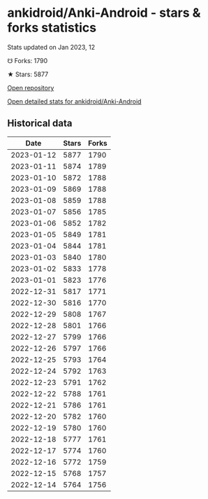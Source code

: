 # ankidroid/Anki-Android - stars & forks statistics

Stats updated on Jan 2023, 12

☋ Forks: 1790

★ Stars: 5877

[Open repository](https://github.com/ankidroid/Anki-Android)

[Open detailed stats for ankidroid/Anki-Android](https://reviewgithub.com/rep/ankidroid/Anki-Android)

## Historical data
| Date | Stars | Forks |
|------|-------|-------|
| 2023-01-12 | 5877 | 1790 | 
| 2023-01-11 | 5874 | 1789 | 
| 2023-01-10 | 5872 | 1788 | 
| 2023-01-09 | 5869 | 1788 | 
| 2023-01-08 | 5859 | 1788 | 
| 2023-01-07 | 5856 | 1785 | 
| 2023-01-06 | 5852 | 1782 | 
| 2023-01-05 | 5849 | 1781 | 
| 2023-01-04 | 5844 | 1781 | 
| 2023-01-03 | 5840 | 1780 | 
| 2023-01-02 | 5833 | 1778 | 
| 2023-01-01 | 5823 | 1776 | 
| 2022-12-31 | 5817 | 1771 | 
| 2022-12-30 | 5816 | 1770 | 
| 2022-12-29 | 5808 | 1767 | 
| 2022-12-28 | 5801 | 1766 | 
| 2022-12-27 | 5799 | 1766 | 
| 2022-12-26 | 5797 | 1766 | 
| 2022-12-25 | 5793 | 1764 | 
| 2022-12-24 | 5792 | 1763 | 
| 2022-12-23 | 5791 | 1762 | 
| 2022-12-22 | 5788 | 1761 | 
| 2022-12-21 | 5786 | 1761 | 
| 2022-12-20 | 5782 | 1760 | 
| 2022-12-19 | 5780 | 1760 | 
| 2022-12-18 | 5777 | 1761 | 
| 2022-12-17 | 5774 | 1760 | 
| 2022-12-16 | 5772 | 1759 | 
| 2022-12-15 | 5768 | 1757 | 
| 2022-12-14 | 5764 | 1756 | 

